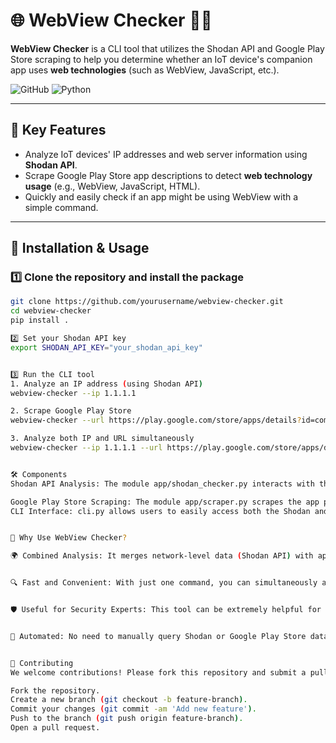 # 🌐 WebView Checker 🕵️‍♂️

**WebView Checker** is a CLI tool that utilizes the Shodan API and Google Play Store scraping to help you determine whether an IoT device's companion app uses **web technologies** (such as WebView, JavaScript, etc.).

![GitHub](https://img.shields.io/github/license/yourusername/webview-checker) ![Python](https://img.shields.io/badge/Python-3.7%2B-blue)

---

## 🎯 Key Features
- Analyze IoT devices' IP addresses and web server information using **Shodan API**.
- Scrape Google Play Store app descriptions to detect **web technology usage** (e.g., WebView, JavaScript, HTML).
- Quickly and easily check if an app might be using WebView with a simple command.

---

## 🚀 Installation & Usage

### 1️⃣ Clone the repository and install the package

```bash
git clone https://github.com/yourusername/webview-checker.git
cd webview-checker
pip install .

2️⃣ Set your Shodan API key
export SHODAN_API_KEY="your_shodan_api_key"


3️⃣ Run the CLI tool
1. Analyze an IP address (using Shodan API)
webview-checker --ip 1.1.1.1

2. Scrape Google Play Store
webview-checker --url https://play.google.com/store/apps/details?id=com.example.app

3. Analyze both IP and URL simultaneously
webview-checker --ip 1.1.1.1 --url https://play.google.com/store/apps/details?id=com.example.app


🛠️ Components
Shodan API Analysis: The module app/shodan_checker.py interacts with the Shodan API to analyze the provided IP address and gather web server information (e.g., open ports, server types).

Google Play Store Scraping: The module app/scraper.py scrapes the app page and detects whether the app uses web technologies such as WebView, JavaScript, or HTML.
CLI Interface: cli.py allows users to easily access both the Shodan and scraping functionalities through command-line options.


🎉 Why Use WebView Checker?

🌍 Combined Analysis: It merges network-level data (Shodan API) with app metadata (Google Play Store) for a comprehensive analysis.


🔍 Fast and Convenient: With just one command, you can simultaneously analyze IP addresses and app URLs, providing a clear view of possible WebView usage.


🛡️ Useful for Security Experts: This tool can be extremely helpful for security experts analyzing IoT devices or investigating whether companion apps use web technologies, which could present certain vulnerabilities.


🔧 Automated: No need to manually query Shodan or Google Play Store data. This tool automates everything for you.


📝 Contributing
We welcome contributions! Please fork this repository and submit a pull request with your improvements.

Fork the repository.
Create a new branch (git checkout -b feature-branch).
Commit your changes (git commit -am 'Add new feature').
Push to the branch (git push origin feature-branch).
Open a pull request.
